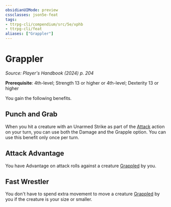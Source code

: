 ```yaml
---
obsidianUIMode: preview
cssclasses: json5e-feat
tags:
- ttrpg-cli/compendium/src/5e/xphb
- ttrpg-cli/feat
aliases: ["Grappler"]
---
```

# Grappler
*Source: Player's Handbook (2024) p. 204*  

**Prerequisite**: 4th-level; Strength 13 or higher or 4th-level; Dexterity 13 or higher

You gain the following benefits.

## Punch and Grab

When you hit a creature with an Unarmed Strike as part of the [Attack](actions.md#Attack) action on your turn, you can use both the Damage and the Grapple option. You can use this benefit only once per turn.

## Attack Advantage

You have Advantage on attack rolls against a creature [Grappled](conditions.md#Grappled) by you.

## Fast Wrestler

You don't have to spend extra movement to move a creature [Grappled](conditions.md#Grappled) by you if the creature is your size or smaller.